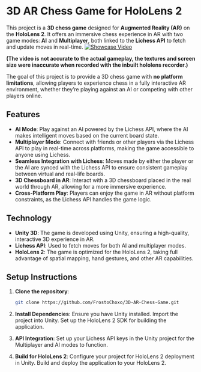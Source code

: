# 3D AR Chess Game for HoloLens 2

This project is a **3D chess game** designed for **Augmented Reality (AR)** on the **HoloLens 2**. It offers an immersive chess experience in AR with two game modes: **AI** and **Multiplayer**, both linked to the **Lichess API** to fetch and update moves in real-time.
[![Showcase Video](https://img.youtube.com/vi/4Fq6fquZlXk/0.jpg)](https://www.youtube.com/watch?v=4Fq6fquZlXk)

**(The video is not accurate to the actual gameplay, the textures and screen size were inaccurate when recorded with the inbuilt hololens recorder.)**

The goal of this project is to provide a 3D chess game with **no platform limitations**, allowing players to experience chess in a fully interactive AR environment, whether they’re playing against an AI or competing with other players online.

## Features

- **AI Mode**: Play against an AI powered by the Lichess API, where the AI makes intelligent moves based on the current board state.
- **Multiplayer Mode**: Connect with friends or other players via the Lichess API to play in real-time across platforms, making the game accessible to anyone using Lichess.
- **Seamless Integration with Lichess**: Moves made by either the player or the AI are synced with the Lichess API to ensure consistent gameplay between virtual and real-life boards.
- **3D Chessboard in AR**: Interact with a 3D chessboard placed in the real world through AR, allowing for a more immersive experience.
- **Cross-Platform Play**: Players can enjoy the game in AR without platform constraints, as the Lichess API handles the game logic.

## Technology

- **Unity 3D**: The game is developed using Unity, ensuring a high-quality, interactive 3D experience in AR.
- **Lichess API**: Used to fetch moves for both AI and multiplayer modes.
- **HoloLens 2**: The game is optimized for the HoloLens 2, taking full advantage of spatial mapping, hand gestures, and other AR capabilities.

## Setup Instructions

1. **Clone the repository**:
   ```bash
   git clone https://github.com/FrostoChoxo/3D-AR-Chess-Game.git
2. **Install Dependencies**:
   Ensure you have Unity installed.
   Import the project into Unity.
   Set up the HoloLens 2 SDK for building the application.

3. **API Integration**:
  Set up your Lichess API keys in the Unity project for the Multiplayer and AI modes to function.

4. **Build for HoloLens 2**:
  Configure your project for HoloLens 2 deployment in Unity.
  Build and deploy the application to your HoloLens 2.
